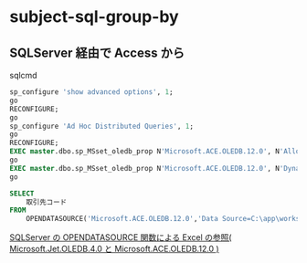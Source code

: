 # subject-sql-group-by

## SQLServer 経由で Access から

sqlcmd

```sql
sp_configure 'show advanced options', 1;
go
RECONFIGURE;
go
sp_configure 'Ad Hoc Distributed Queries', 1;
go
RECONFIGURE;
EXEC master.dbo.sp_MSset_oledb_prop N'Microsoft.ACE.OLEDB.12.0', N'AllowInProcess', 1
go
EXEC master.dbo.sp_MSset_oledb_prop N'Microsoft.ACE.OLEDB.12.0', N'DynamicParameters', 1 
go
```

```sql
SELECT
    取引先コード
FROM
    OPENDATASOURCE('Microsoft.ACE.OLEDB.12.0','Data Source=C:\app\workspace\販売管理.mdb')...取引データ;
```

[SQLServer の OPENDATASOURCE 関数による Excel の参照( Microsoft.Jet.OLEDB.4.0 と Microsoft.ACE.OLEDB.12.0 )](https://logicalerror.seesaa.net/article/131309317.html)
